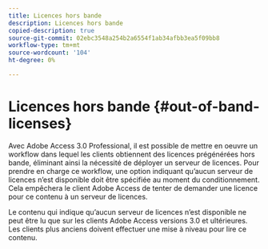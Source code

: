 ```yaml
---
title: Licences hors bande
description: Licences hors bande
copied-description: true
source-git-commit: 02ebc3548a254b2a6554f1ab34afbb3ea5f09bb8
workflow-type: tm+mt
source-wordcount: '104'
ht-degree: 0%

---
```


# Licences hors bande {#out-of-band-licenses}

Avec Adobe Access 3.0 Professional, il est possible de mettre en oeuvre un workflow dans lequel les clients obtiennent des licences prégénérées hors bande, éliminant ainsi la nécessité de déployer un serveur de licences. Pour prendre en charge ce workflow, une option indiquant qu’aucun serveur de licences n’est disponible doit être spécifiée au moment du conditionnement. Cela empêchera le client Adobe Access de tenter de demander une licence pour ce contenu à un serveur de licences.

Le contenu qui indique qu’aucun serveur de licences n’est disponible ne peut être lu que sur les clients Adobe Access versions 3.0 et ultérieures. Les clients plus anciens doivent effectuer une mise à niveau pour lire ce contenu.
